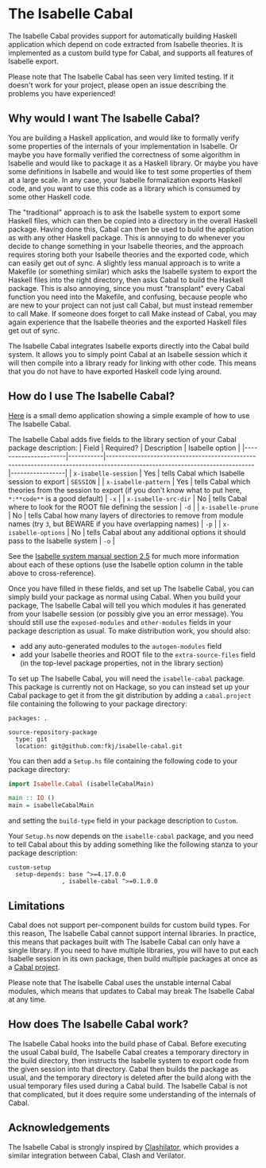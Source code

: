 # The Isabelle Cabal

The Isabelle Cabal provides support for automatically building Haskell application which depend on code extracted from Isabelle theories.
It is implemented as a custom build type for Cabal, and supports all features of Isabelle export.

Please note that The Isabelle Cabal has seen very limited testing.
If it doesn't work for your project, please open an issue describing the problems you have experienced!

## Why would I want The Isabelle Cabal?

You are building a Haskell application, and would like to formally verify some properties of the internals of your implementation in Isabelle.
Or maybe you have formally verified the correctness of some algorithm in Isabelle and would like to package it as a Haskell library.
Or maybe you have some definitions in Isabelle and would like to test some properties of them at a large scale.
In any case, your Isabelle formalization exports Haskell code, and you want to use this code as a library which is consumed by some other Haskell code.

The "traditional" approach is to ask the Isabelle system to export some Haskell files, which can then be copied into a directory in the overall Haskell package.
Having done this, Cabal can then be used to build the application as with any other Haskell package.
This is annoying to do whenever you decide to change something in your Isabelle theories, and the approach requires storing both your Isabelle theories and the exported code, which can easily get out of sync.
A slightly less manual approach is to write a Makefile (or something similar) which asks the Isabelle system to export the Haskell files into the right directory, then asks Cabal to build the Haskell package.
This is also annoying, since you must "transplant" every Cabal function you need into the Makefile, and confusing, because people who are new to your project can not just call Cabal, but must instead remember to call Make.
If someone does forget to call Make instead of Cabal, you may again experience that the Isabelle theories and the exported Haskell files get out of sync.

The Isabelle Cabal integrates Isabelle exports directly into the Cabal build system.
It allows you to simply point Cabal at an Isabelle session which it will then compile into a library ready for linking with other code.
This means that you do not have to have exported Haskell code lying around.

## How do I use The Isabelle Cabal?

[Here](https://github.com/fkj/isabelle-cabal-demo) is a small demo application showing a simple example of how to use The Isabelle Cabal.

The Isabelle Cabal adds five fields to the library section of your Cabal package description:
| Field                | Required? | Description                                                                                                                | Isabelle option |
|----------------------|-----------|----------------------------------------------------------------------------------------------------------------------------|-----------------|
| `x-isabelle-session` | Yes       | tells Cabal which Isabelle session to export                                                                               | `SESSION`       |
| `x-isabelle-pattern` | Yes       | tells Cabal which theories from the session to export (if you don't know what to put here, `*:**code**` is a good default) | `-x`            |
| `x-isabelle-src-dir` | No        | tells Cabal where to look for the ROOT file defining the session                                                           | `-d`            |
| `x-isabelle-prune`   | No        | tells Cabal how many layers of directories to remove from module names (try `3`, but BEWARE if you have overlapping names)   | `-p`            |
| `x-isabelle-options` | No        | tells Cabal about any additional options it should pass to the Isabelle system                                             | `-o`            |

See the [Isabelle system manual section 2.5](https://isabelle.in.tum.de/doc/system.pdf#section.2.5) for much more information about each of these options (use the Isabelle option column in the table above to cross-reference).

Once you have filled in these fields, and set up The Isabelle Cabal, you can simply build your package as normal using Cabal.
When you build your package, The Isabelle Cabal will tell you which modules it has generated from your Isabelle session (or possibly give you an error message).
You should still use the `exposed-modules` and `other-modules` fields in your package description as usual.
To make distribution work, you should also:
 - add any auto-generated modules to the `autogen-modules` field
 - add your Isabelle theories and ROOT file to the `extra-source-files` field (in the top-level package properties, not in the library section)

To set up The Isabelle Cabal, you will need the `isabelle-cabal` package.
This package is currently not on Hackage, so you can instead set up your Cabal package to get it from the git distribution by adding a `cabal.project` file containing the following to your package directory:
```Cabal
packages: .

source-repository-package
  type: git
  location: git@github.com:fkj/isabelle-cabal.git
```

You can then add a `Setup.hs` file containing the following code to your package directory:
```Haskell
import Isabelle.Cabal (isabelleCabalMain)

main :: IO ()
main = isabelleCabalMain
```
and setting the `build-type` field in your package description to `Custom`.

Your `Setup.hs` now depends on the `isabelle-cabal` package, and you need to tell Cabal about this by adding something like the following stanza to your package description:
```Cabal
custom-setup
  setup-depends: base ^>=4.17.0.0
               , isabelle-cabal ^>=0.1.0.0
```

## Limitations

Cabal does not support per-component builds for custom build types.
For this reason, The Isabelle Cabal cannot support internal libraries.
In practice, this means that packages built with The Isabelle Cabal can only have a single library.
If you need to have multiple libraries, you will have to put each Isabelle session in its own package, then build multiple packages at once as a [Cabal project](https://cabal.readthedocs.io/en/stable/cabal-project.html).

Please note that The Isabelle Cabal uses the unstable internal Cabal modules, which means that updates to Cabal may break The Isabelle Cabal at any time.

## How does The Isabelle Cabal work?

The Isabelle Cabal hooks into the build phase of Cabal.
Before executing the usual Cabal build, The Isabelle Cabal creates a temporary directory in the build directory, then instructs the Isabelle system to export code from the given session into that directory.
Cabal then builds the package as usual, and the temporary directory is deleted after the build along with the usual temporary files used during a Cabal build.
The Isabelle Cabal is not that complicated, but it does require some understanding of the internals of Cabal.

## Acknowledgements

The Isabelle Cabal is strongly inspired by [Clashilator](https://github.com/gergoerdi/clashilator), which provides a similar integration between Cabal, Clash and Verilator.
